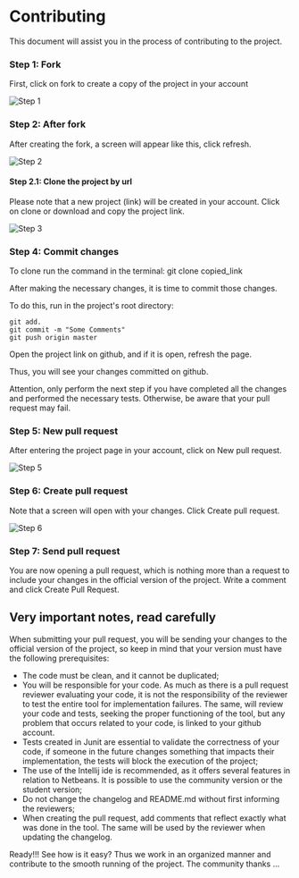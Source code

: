 # Contributing
This document will assist you in the process of contributing to the project.
### Step 1: Fork
First, click on fork to create a copy of the project in your account
 
![Step 1](https://raw.githubusercontent.com/otimizes/OPLA-Tool/master/docs/contributing/step-1.png)
### Step 2: After fork
After creating the fork, a screen will appear like this, click refresh.

![Step 2](https://raw.githubusercontent.com/otimizes/OPLA-Tool/master/docs/contributing/step-2.png)
#### Step 2.1: Clone the project by url
Please note that a new project (link) will be created in your account. Click on clone or download and copy the project link. 

![Step 3](https://raw.githubusercontent.com/otimizes/OPLA-Tool/master/docs/contributing/step-3.png)
### Step 4: Commit changes
To clone run the command in the terminal: git clone copied_link

After making the necessary changes, it is time to commit those changes.

To do this, run in the project's root directory:
```shell script
git add.
git commit -m "Some Comments"
git push origin master
```
Open the project link on github, and if it is open, refresh the page. 

Thus, you will see your changes committed on github. 

Attention, only perform the next step if you have completed all the changes and performed the necessary tests. Otherwise, be aware that your pull request may fail.


### Step 5: New pull request
After entering the project page in your account, click on New pull request.

![Step 5](https://raw.githubusercontent.com/otimizes/OPLA-Tool/master/docs/contributing/step-5.png)
### Step 6: Create pull request
Note that a screen will open with your changes. Click Create pull request.

![Step 6](https://raw.githubusercontent.com/otimizes/OPLA-Tool/master/docs/contributing/step-6.png)
### Step 7: Send pull request
You are now opening a pull request, which is nothing more than a request to include your changes in the official version of the project. Write a comment and click Create Pull Request.


## Very important notes, read carefully
When submitting your pull request, you will be sending your changes to the official version of the project, so keep in mind that your version must have the following prerequisites:
- The code must be clean, and it cannot be duplicated;
- You will be responsible for your code. As much as there is a pull request reviewer evaluating your code, it is not the responsibility of the reviewer to test the entire tool for implementation failures. The same, will review your code and tests, seeking the proper functioning of the tool, but any problem that occurs related to your code, is linked to your github account.
- Tests created in Junit are essential to validate the correctness of your code, if someone in the future changes something that impacts their implementation, the tests will block the execution of the project;
- The use of the Intellij ide is recommended, as it offers several features in relation to Netbeans. It is possible to use the community version or the student version;
- Do not change the changelog and README.md without first informing the reviewers;
- When creating the pull request, add comments that reflect exactly what was done in the tool. The same will be used by the reviewer when updating the changelog.

Ready!!! See how is it easy? Thus we work in an organized manner and contribute to the smooth running of the project. The community thanks ...